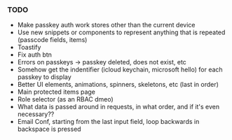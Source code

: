 ### TODO

- Make passkey auth work stores other than the current device
- Use new snippets or components to represent anything that is repeated (passcode fields, items)
- Toastify
- Fix auth btn
- Errors on passkeys -> passkey deleted, does not exist, etc
- Somehow get the indentifier (icloud keychain, microsoft hello) for each passkey to display
- Better UI elements, animations, spinners, skeletons, etc (last in order)
- Main protected items page
- Role selector (as an RBAC dmeo)
- What data is passed around in requests, in what order, and if it's even necessary??
- Email Conf, starting from the last input field, loop backwards in backspace is pressed
